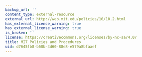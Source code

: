 ```yaml
---
backup_url: ''
content_type: external-resource
external_url: http://web.mit.edu/policies/10/10.2.html
has_external_licence_warning: true
has_external_license_warning: true
is_broken: ''
license: https://creativecommons.org/licenses/by-nc-sa/4.0/
title: MIT Policies and Procedures
uid: d7645fb8-b68b-4d60-88e8-e579a8bfaaef
---
```

